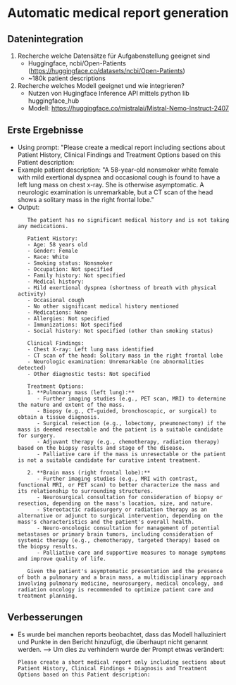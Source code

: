 # Automatic medical report generation

## Datenintegration

1. Recherche welche Datensätze für Aufgabenstellung geeignet sind
   - Huggingface, ncbi/Open-Patients (https://huggingface.co/datasets/ncbi/Open-Patients)
   - ~180k patient descriptions 
2. Recherche welches Modell geeignet und wie integrieren?
   - Nutzen von Hugingface Inference API mittels python lib huggingface_hub
   - Modell: https://huggingface.co/mistralai/Mistral-Nemo-Instruct-2407
  
## Erste Ergebnisse
- Using prompt: "Please create a medical report including sections about Patient History, Clinical Findings and Treatment Options based on this Patient description: 
- Example patient description: "A 58-year-old nonsmoker white female with mild exertional dyspnea and occasional cough is found to have a left lung mass on chest x-ray. She is otherwise asymptomatic. A neurologic examination is unremarkable, but a CT scan of the head shows a solitary mass in the right frontal lobe."
- Output: 
   ```console 
      The patient has no significant medical history and is not taking any medications.

      Patient History:
      - Age: 58 years old
      - Gender: Female
      - Race: White
      - Smoking status: Nonsmoker
      - Occupation: Not specified
      - Family history: Not specified
      - Medical history:
      - Mild exertional dyspnea (shortness of breath with physical activity)
      - Occasional cough
      - No other significant medical history mentioned
      - Medications: None
      - Allergies: Not specified
      - Immunizations: Not specified
      - Social history: Not specified (other than smoking status)

      Clinical Findings:
      - Chest X-ray: Left lung mass identified
      - CT scan of the head: Solitary mass in the right frontal lobe
      - Neurologic examination: Unremarkable (no abnormalities detected)
      - Other diagnostic tests: Not specified

      Treatment Options:
      1. **Pulmonary mass (left lung):**
         - Further imaging studies (e.g., PET scan, MRI) to determine the nature and extent of the mass.
         - Biopsy (e.g., CT-guided, bronchoscopic, or surgical) to obtain a tissue diagnosis.
         - Surgical resection (e.g., lobectomy, pneumonectomy) if the mass is deemed resectable and the patient is a suitable candidate for surgery.
         - Adjuvant therapy (e.g., chemotherapy, radiation therapy) based on the biopsy results and stage of the disease.
         - Palliative care if the mass is unresectable or the patient is not a suitable candidate for curative intent treatment.

      2. **Brain mass (right frontal lobe):**
         - Further imaging studies (e.g., MRI with contrast, functional MRI, or PET scan) to better characterize the mass and its relationship to surrounding structures.
         - Neurosurgical consultation for consideration of biopsy or resection, depending on the mass's location, size, and nature.
         - Stereotactic radiosurgery or radiation therapy as an alternative or adjunct to surgical intervention, depending on the mass's characteristics and the patient's overall health.
         - Neuro-oncologic consultation for management of potential metastases or primary brain tumors, including consideration of systemic therapy (e.g., chemotherapy, targeted therapy) based on the biopsy results.
         - Palliative care and supportive measures to manage symptoms and improve quality of life.

      Given the patient's asymptomatic presentation and the presence of both a pulmonary and a brain mass, a multidisciplinary approach involving pulmonary medicine, neurosurgery, medical oncology, and radiation oncology is recommended to optimize patient care and treatment planning.
   ```

## Verbesserungen
- Es wurde bei manchen reports beobachtet, dass das Modell halluziniert und Punkte in den Bericht hinzufügt, die überhaupt nicht genannt werden. 
   --> Um dies zu verhindern wurde der Prompt etwas verändert:
   ```console
   Please create a short medical report only including sections about Patient History, Clinical Findings + Diagnosis and Treatment Options based on this Patient description: 
   ```
